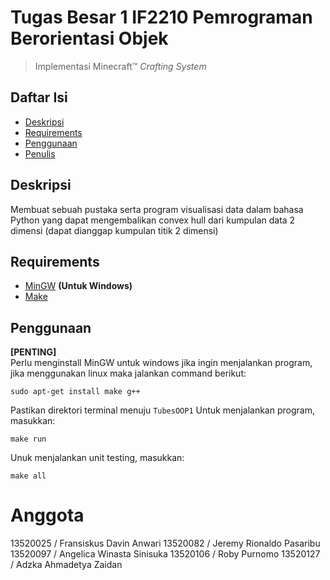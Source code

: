 # Tugas Besar 1 IF2210 Pemrograman Berorientasi Objek

> Implementasi Minecraft™ _Crafting System_

## Daftar Isi
* [Deskripsi](#deskripsi)
* [Requirements](#requirements)
* [Penggunaan](#penggunaan)
* [Penulis](#penulis)

## Deskripsi
Membuat sebuah pustaka serta program visualisasi data dalam bahasa Python yang dapat mengembalikan convex hull dari kumpulan data 2 dimensi (dapat dianggap kumpulan titik 2 dimensi) 

## Requirements
- [MinGW](https://code.visualstudio.com/docs/cpp/config-mingw) **(Untuk Windows)**
- [Make](https://stackoverflow.com/questions/32127524/how-to-install-and-use-make-in-windows)

## Penggunaan
**[PENTING]** </br>
Perlu menginstall MinGW untuk windows jika ingin menjalankan program, jika menggunakan linux maka jalankan command berikut:
```
sudo apt-get install make g++
```

Pastikan direktori terminal menuju `TubesOOP1`
Untuk menjalankan program, masukkan:
```
make run
```
Unuk menjalankan unit testing, masukkan:
```
make all
```

# Anggota
13520025 / Fransiskus Davin Anwari
13520082  / Jeremy Rionaldo Pasaribu
13520097 / Angelica Winasta Sinisuka
13520106 / Roby Purnomo
13520127 / Adzka Ahmadetya Zaidan
